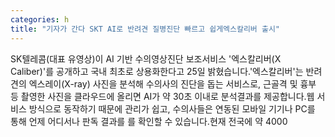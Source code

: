 ```yaml
---
categories: h
title: "기자가 간다 SKT AI로 반려견 질병진단 빠르고 쉽게엑스칼리버 출시"
---
```

SK텔레콤(대표 유영상)이 AI 기반 수의영상진단 보조서비스 &#39;엑스칼리버(X Caliber)&#39;를 공개하고 국내 최초로 상용화한다고 25일 밝혔습니다.&#39;엑스칼리버&#39;는 반려견의 엑스레이(X-ray) 사진을 분석해 수의사의 진단을 돕는 서비스로, 근골격 및 흉부 등 촬영한 사진을 클라우드에 올리면 AI가 약 30초 이내로 분석결과를 제공합니다.웹 서비스 방식으로 동작하기 때문에 관리가 쉽고, 수의사들은 연동된 모바일 기기나 PC를 통해 언제 어디서나 판독 결과를 를 확인할 수 있습니다.현재 전국에 약 4000